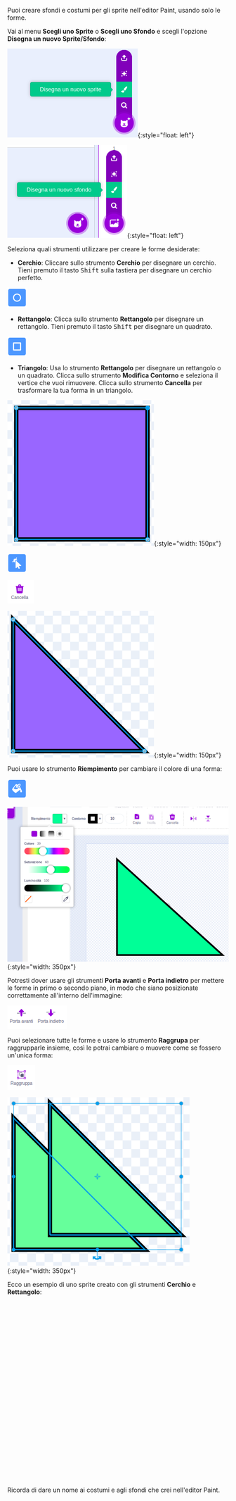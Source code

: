 Puoi creare sfondi e costumi per gli sprite nell'editor Paint, usando solo le forme.

Vai al menu **Scegli uno Sprite** o **Scegli uno Sfondo** e scegli l'opzione **Disegna un nuovo Sprite/Sfondo**:

![L'opzione 'Disegna un nuovo sprite' nel menu 'Scegli uno Sprite'.](images/choose-a-sprite.png){:style="float: left"}

![L'opzione 'Disegna un nuovo sfondo' nel menu 'Scegli uno Sfondo'.](images/choose-a-backdrop.png){:style="float: left"}

Seleziona quali strumenti utilizzare per creare le forme desiderate:

+ **Cerchio**: Cliccare sullo strumento **Cerchio** per disegnare un cerchio. Tieni premuto il tasto <kbd>Shift</kbd> sulla tastiera per disegnare un cerchio perfetto.

![Lo strumento Cerchio.](images/circle-tool.png)

+ **Rettangolo**: Clicca sullo strumento **Rettangolo** per disegnare un rettangolo. Tieni premuto il tasto <kbd>Shift</kbd> per disegnare un quadrato.

![Lo strumento Rettangolo.](images/rectangle-tool.png)

+ **Triangolo**: Usa lo strumento **Rettangolo** per disegnare un rettangolo o un quadrato. Clicca sullo strumento **Modifica Contorno** e seleziona il vertice che vuoi rimuovere. Clicca sullo strumento **Cancella** per trasformare la tua forma in un triangolo.

![Una forma quadrata con un vertice selezionato.](images/square.png){:style="width: 150px"}

![Lo strumento Modifica Contorno.](images/reshape.png)

![Lo strumento Cancella.](images/delete.png)

![Una forma triangolare.](images/corner.png){:style="width: 150px"}

Puoi usare lo strumento **Riempimento** per cambiare il colore di una forma:

![Lo strumento Riempimento.](images/fill-tool.png)

![Il selettore colore Riempimento e il nuovo colore della forma.](images/changed-colour.png){:style="width: 350px"}

Potresti dover usare gli strumenti **Porta avanti** e **Porta indietro** per mettere le forme in primo o secondo piano, in modo che siano posizionate correttamente all'interno dell'immagine:

![Gli strumenti Porta avanti e Porta indietro.](images/front-back-tools.png)

Puoi selezionare tutte le forme e usare lo strumento **Raggrupa** per raggrupparle insieme, così le potrai cambiare o muovere come se fossero un'unica forma:

![Lo strumento Raggruppa.](images/group.png)

![Più forme selezionate.](images/selected-shapes.png){:style="width: 350px"}

Ecco un esempio di uno sprite creato con gli strumenti **Cerchio** e **Rettangolo**:
<div class="scratch-preview" style="margin-left: 15px;">
  <iframe allowtransparency="true" width="485" height="402" src="" frameborder="0"></iframe>
</div>

Ricorda di dare un nome ai costumi e agli sfondi che crei nell'editor Paint.
